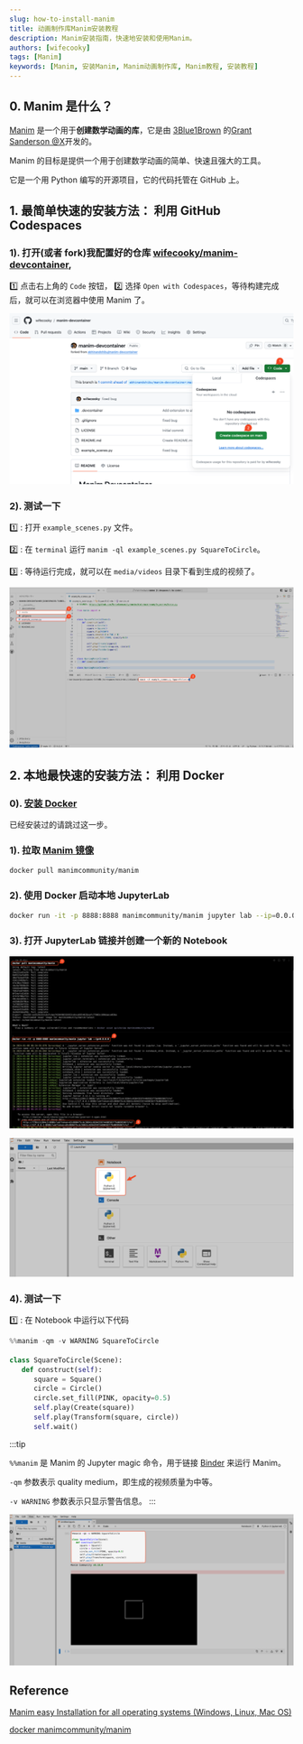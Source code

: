 ```yaml
---
slug: how-to-install-manim
title: 动画制作库Manim安装教程
description: Manim安装指南，快速地安装和使用Manim。
authors: [wifecooky]
tags: [Manim]
keywords: [Manim, 安装Manim, Manim动画制作库, Manim教程, 安装教程]
---
```


## 0. Manim 是什么？

[Manim](https://www.manim.community/) 是一个用于**创建数学动画的库**，它是由 [3Blue1Brown](https://www.youtube.com/c/3blue1brown) 的[Grant Sanderson @X](https://twitter.com/3blue1brown)开发的。

Manim 的目标是提供一个用于创建数学动画的简单、快速且强大的工具。

它是一个用 Python 编写的开源项目，它的代码托管在 GitHub 上。

## 1. 最简单快速的安装方法： 利用 GitHub Codespaces

### 1). 打开(或者 fork)我配置好的仓库 [wifecooky/manim-devcontainer](https://github.com/wifecooky/manim-devcontainer),

1️⃣ 点击右上角的 `Code` 按钮， 2️⃣ 选择 `Open with Codespaces`，等待构建完成后，就可以在浏览器中使用 Manim 了。

![img](manim-with-devcontainer.png)

### 2). 测试一下

1️⃣ : 打开 `example_scenes.py` 文件。

2️⃣ : 在 `terminal` 运行 `manim -ql example_scenes.py SquareToCircle`。

3️⃣ : 等待运行完成，就可以在 `media/videos` 目录下看到生成的视频了。

![img](manim-with-devcontainer-run-cmd.png)

## 2. 本地最快速的安装方法： 利用 Docker

### 0). [安装 Docker](https://docs.docker.com/get-docker/)

已经安装过的请跳过这一步。

### 1). 拉取 [Manim 镜像](https://docs.manim.community/en/stable/installation/docker.html)

```bash
docker pull manimcommunity/manim
```

### 2). 使用 Docker 启动本地 JupyterLab

```bash
docker run -it -p 8888:8888 manimcommunity/manim jupyter lab --ip=0.0.0.0
```

### 3). 打开 JupyterLab 链接并创建一个新的 Notebook

![img](install-manim-with-docker.png)

![img](manim-with-docker-JupyterLab.png)

### 4). 测试一下

1️⃣ : 在 Notebook 中运行以下代码

```python
%%manim -qm -v WARNING SquareToCircle

class SquareToCircle(Scene):
   def construct(self):
      square = Square()
      circle = Circle()
      circle.set_fill(PINK, opacity=0.5)
      self.play(Create(square))
      self.play(Transform(square, circle))
      self.wait()
```

:::tip

`%%manim` 是 Manim 的 Jupyter magic 命令，用于链接 [Binder](https://docs.manim.community/en/stable/installation/jupyter.html#binder) 来运行 Manim。

`-qm` 参数表示 quality medium，即生成的视频质量为中等。

`-v WARNING` 参数表示只显示警告信息。
:::

![img](manim-with-docker-JupyterLab-run-cmd.png)

## Reference

[Manim easy Installation for all operating systems (Windows, Linux, Mac OS)](https://www.youtube.com/watch?v=S7DvtP20ggU)

[docker manimcommunity/manim](https://hub.docker.com/r/manimcommunity/manim)
